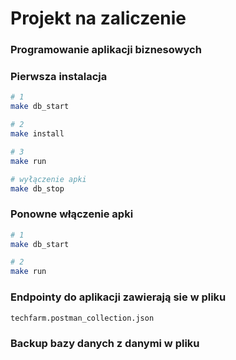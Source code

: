 # Projekt na zaliczenie
### Programowanie aplikacji biznesowych

### Pierwsza instalacja

```bash
# 1
make db_start

# 2
make install

# 3
make run

# wyłączenie apki
make db_stop
```

### Ponowne włączenie apki

```bash
# 1
make db_start

# 2
make run
```

### Endpointy do aplikacji zawierają sie w pliku

```bash
techfarm.postman_collection.json
```

### Backup bazy danych z danymi w pliku

```bash

```
